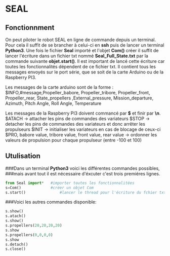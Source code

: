 # SEAL

## Fonctionnment
On peut piloter le robot SEAL en ligne de commande depuis un terminal.
Pour cela il suffit de se brancher à celui-ci en **ssh** puis de lancer un terminal **Python3**.
Une fois le fichier **Seal** importé et l'objet **Com()** créer il suffit de lancer l'écriture dans un fichier txt nommé **Seal_Full_State.txt** par la commande suivante
**objet.start()**. Il est important de lancé cette écriture car toutes les fonctionnalités dépendent de ce fichier txt. Il contient tous les messages envoyés sur le port série,
que se soit de la carte Arduino ou de la Raspberry PI3. 

Les messages de la carte arduino sont de la forme : 
$INFO,#message,Propeller_babore, Propeller_tribore, Propeller_front, Propeller_rear, State_propellers ,External_pressure, Mission_departure, Azimuth, Pitch Angle, Roll Angle, Temperature

Les messages de la Raspberry PI3 doivent commancé par **$** et finir par **\n**. 
$ATACH													-> attacher les pins de commandes des variateurs
$STOP													-> detacher les pins de commandes des variateurs et donc arrêter les propulseurs
$INIT													-> initialiser les variateurs en cas de blocage de ceux-ci
$PRO, babore value, tribore value, front value, rear value		-> ordonner les valeurs de propulsion pour chaque propulseur (entre -100 et 100)

## Utulisation

###Dans un terminal **Python3** voici les différentes commandes possibles,
###mais avant tout il est nécessaire d'éxcuter c'est trois premiéres lignes.
```python
from Seal import*	#importer toutes les fonctionnalitées
s=Com()				#créer un objet Com
s.start()				#lancer le thread pour l'écriture du fchier txt
```

###Voici les autres commandes disponible:
```python
s.show()
s.atach()
s.show()
s.propellers(20,20,20,20)
s.show
s.propellers(0,0,0,0)
s.show
s.detach()
s.close()
```
